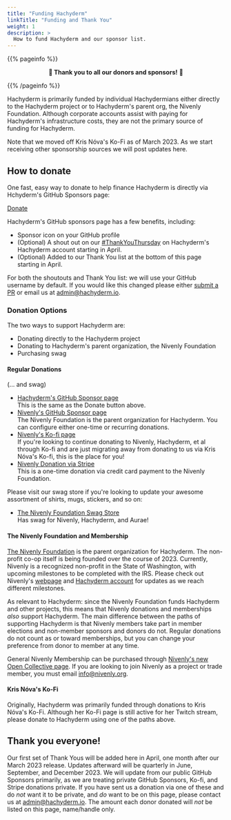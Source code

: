 ```yaml
---
title: "Funding Hachyderm"
linkTitle: "Funding and Thank You"
weight: 1
description: >
  How to fund Hachyderm and our sponsor list.
---
```


{{% pageinfo %}}
<p align="center"><strong>🎉 Thank you to all our donors and sponsors!</strong> 🎉</p>
{{% /pageinfo %}}

Hachyderm is primarily funded by individual Hachydermians either directly to the Hachyderm project
or to Hachyderm's parent org, the Nivenly Foundation. Although corporate accounts assist with paying
for Hachyderm's infrastructure costs, they are not the primary source of funding for Hachyderm.

Note that we moved off Kris Nóva's Ko-Fi as of March 2023. As we start receiving other sponsorship
sources we will post updates here.

## How to donate

One fast, easy way to donate to help finance Hachyderm is directly via Hchyderm's GitHub
Sponsors page:

<a class="btn btn-primary mb-4" href="https://github.com/sponsors/hachyderm">Donate <i class="fa-brands fa-github ml-1"></i></a>

Hachyderm's GitHub sponsors page has a few benefits, including:

* Sponsor icon on your GitHub profile
* (Optional) A shout out on our [#ThankYouThursday](https://hachyderm.io/tags/ThankYouThursday) on Hachyderm's Hachyderm account starting in April.<br />
* (Optional) Added to our Thank You list at the bottom of this page starting in April.

For both the shoutouts and Thank You list: we will use your GitHub username by default.
If you would like this changed please either [submit a PR](https://github.com/hachyderm/community/pulls) or email us at [admin@hachyderm.io](admin@hachyderm.io).

### Donation Options

The two ways to support Hachyderm are:

* Donating directly to the Hachyderm project
* Donating to Hachyderm's parent organization, the Nivenly Foundation
* Purchasing swag

#### Regular Donations

(... and swag)

* [Hachyderm's GitHub Sponsor page](https://github.com/sponsors/hachyderm)<br />
  This is the same as the Donate button above.
* [Nivenly's GitHub Sponsor page](https://github.com/sponsors/nivenly)<br />
  The Nivenly Foundation is the parent organization for Hachyderm. You can configure
  either one-time or recurring donations.
* [Nivenly's Ko-fi page](https://ko-fi.com/nivenly)<br />
  If you're looking to continue donating to Nivenly, Hachyderm, et al through Ko-fi
  and are just migrating away from donating to us via Kris Nóva's Ko-fi, this is the
  place for you!
* [Nivenly Donation via Stripe](https://donate.stripe.com/3cs8Apb7R6eK3a83cd)<br />
  This is a one-time donation via credit card payment to the Nivenly Foundation.

Please visit our swag store if you're looking to update your awesome assortment
of shirts, mugs, stickers, and so on:

* [The Nivenly Foundation Swag Store](https://nivenly.myspreadshop.com/)<br />
  Has swag for Nivenly, Hachyderm, and Aurae!

#### The Nivenly Foundation and Membership

[The Nivenly Foundation](https://nivenly.org) is the parent organization for Hachyderm. The non-profit
co-op itself is being founded over the course of 2023. Currently, Nivenly is a recognized non-profit in
the State of Washington, with upcoming milestones to be completed with the IRS. Please check out Nivenly's
[webpage](https://nivenly.org) and [Hachyderm account](https://hachyderm.io/@nivenly) for updates as we
reach different milestones. 

As relevant to Hachyderm: since the Nivenly Foundation funds Hachyderm and other projects, this means
that Nivenly donations and memberships _also_ support Hachyderm. The main difference between the paths
of supporting Hachyderm is that Nivenly members take part in member elections and non-member sponsors
and donors do not. Regular donations do not count as or toward memberships, but you can change your
preference from donor to member at any time.

General Nivenly Membership can be purchased through [Nivenly's new Open Collective page](https://opencollective.com/nivenly-foundation).
If you are looking to join Nivenly as a project or trade member, you must email [info@nivenly.org](mailto:info@nivenly.org).


#### Kris Nóva's Ko-Fi

Originally, Hachyderm was primarily funded through donations to Kris Nóva's Ko-Fi. Although her
Ko-Fi page is still active for her Twitch stream, please donate to Hachyderm using one of the paths
above.

## Thank you everyone!

Our first set of Thank Yous will be added here in April, one month after our March 2023 release.
Updates afterward will be quarterly in June, September, and December 2023. We will update from our
public GitHub Sponsors primarily, as we are treating private GitHub Sponsors, Ko-fi, and Stripe donations
private. If you have sent us a donation via one of these and do _not_ want it to be private, and _do_ want
to be on this page, please contact us at [admin@hachyderm.io](mailto:admin@hachyderm.io). The amount
each donor donated will _not_ be listed on this page, name/handle only.